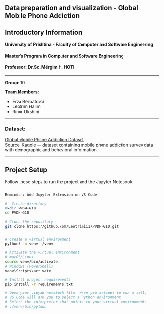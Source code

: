 ## Data preparation and visualization -  Global Mobile Phone Addiction

## Introductory Information

#### University of Prishtina - Faculty of Computer and Software Engineering  
#### Master’s Program in Computer and Software Engineering  
#### Professor: Dr.Sc. Mërgim H. HOTI

---

**Group:** 10  

**Team Members:**  
- Erza Bërbatovci  
- Leotrim Halimi  
- Rinor Ukshini  

---

### Dataset:  
[Global Mobile Phone Addiction Dataset](https://www.kaggle.com/datasets/khushikyad001/global-mobile-phone-addiction-dataset)  
Source: Kaggle — dataset containing mobile phone addiction survey data with demographic and behavioral information.  

---

## Project Setup

Follow these steps to run the project and the Jupyter Notebook.

```bash

Reminder: Add Jupyter Extension on VS Code

#  Create directory
mkdir PVDH-G10
cd PVDH-G10

# Clone the repository
git clone https://github.com/Leotrimii1/PVDH-G10.git


# Create a virtual environment
python3 -m venv ./venv

# Activate the virtual environment
# macOS/Linux
source venv/bin/activate
# Windows (PowerShell)
venv\Scripts\activate

# Install project requirements
pip install -r requirements.txt

# Open your .ipynb notebook file. When you attempt to run a cell,
# VS Code will ask you to select a Python environment.
# Select the interpreter that points to your virtual environment:
# ./venv/bin/python
